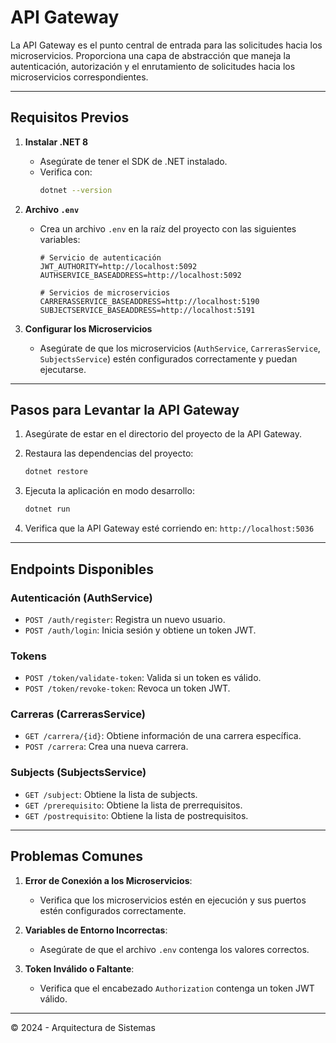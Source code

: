 # API Gateway

La API Gateway es el punto central de entrada para las solicitudes hacia los microservicios. Proporciona una capa de abstracción que maneja la autenticación, autorización y el enrutamiento de solicitudes hacia los microservicios correspondientes.

---

## Requisitos Previos

1. **Instalar .NET 8**
   - Asegúrate de tener el SDK de .NET instalado.
   - Verifica con:
     ```bash
     dotnet --version
     ```

2. **Archivo `.env`**
   - Crea un archivo `.env` en la raíz del proyecto con las siguientes variables:
     ```env
     # Servicio de autenticación
     JWT_AUTHORITY=http://localhost:5092
     AUTHSERVICE_BASEADDRESS=http://localhost:5092

     # Servicios de microservicios
     CARRERASSERVICE_BASEADDRESS=http://localhost:5190
     SUBJECTSERVICE_BASEADDRESS=http://localhost:5191
     ```

3. **Configurar los Microservicios**
   - Asegúrate de que los microservicios (`AuthService`, `CarrerasService`, `SubjectsService`) estén configurados correctamente y puedan ejecutarse.

---

## Pasos para Levantar la API Gateway

1. Asegúrate de estar en el directorio del proyecto de la API Gateway.

2. Restaura las dependencias del proyecto:
   ```bash
   dotnet restore
   ```

3. Ejecuta la aplicación en modo desarrollo:
   ```bash
   dotnet run
   ```

4. Verifica que la API Gateway esté corriendo en: `http://localhost:5036`

---

## Endpoints Disponibles

### **Autenticación (AuthService)**
- `POST /auth/register`: Registra un nuevo usuario.
- `POST /auth/login`: Inicia sesión y obtiene un token JWT.

### **Tokens**
- `POST /token/validate-token`: Valida si un token es válido.
- `POST /token/revoke-token`: Revoca un token JWT.

### **Carreras (CarrerasService)**
- `GET /carrera/{id}`: Obtiene información de una carrera específica.
- `POST /carrera`: Crea una nueva carrera.

### **Subjects (SubjectsService)**
- `GET /subject`: Obtiene la lista de subjects.
- `GET /prerequisito`: Obtiene la lista de prerrequisitos.
- `GET /postrequisito`: Obtiene la lista de postrequisitos.

---

## Problemas Comunes

1. **Error de Conexión a los Microservicios**:
   - Verifica que los microservicios estén en ejecución y sus puertos estén configurados correctamente.

2. **Variables de Entorno Incorrectas**:
   - Asegúrate de que el archivo `.env` contenga los valores correctos.

3. **Token Inválido o Faltante**:
   - Verifica que el encabezado `Authorization` contenga un token JWT válido.

---

© 2024 - Arquitectura de Sistemas

